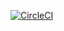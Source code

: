 [![CircleCI](https://circleci.com/gh/akshayKMR/oorja/tree/master.svg?style=svg&circle-token=4a0bb88da10bed1c0242fbd0a050f1dab2986e2b)](https://circleci.com/gh/akshayKMR/oorja/tree/master)
